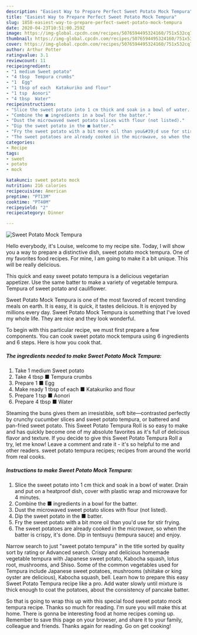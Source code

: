```yaml
---
description: "Easiest Way to Prepare Perfect Sweet Potato Mock Tempura"
title: "Easiest Way to Prepare Perfect Sweet Potato Mock Tempura"
slug: 1858-easiest-way-to-prepare-perfect-sweet-potato-mock-tempura
date: 2020-04-23T10:51:00.259Z
image: https://img-global.cpcdn.com/recipes/5076594495324160/751x532cq70/sweet-potato-mock-tempura-recipe-main-photo.jpg
thumbnail: https://img-global.cpcdn.com/recipes/5076594495324160/751x532cq70/sweet-potato-mock-tempura-recipe-main-photo.jpg
cover: https://img-global.cpcdn.com/recipes/5076594495324160/751x532cq70/sweet-potato-mock-tempura-recipe-main-photo.jpg
author: Arthur Potter
ratingvalue: 3.1
reviewcount: 11
recipeingredient:
- "1 medium Sweet potato"
- "4 tbsp  Tempura crumbs"
- "1  Egg"
- "1 tbsp of each  Katakuriko and flour"
- "1 tsp  Aonori"
- "4 tbsp  Water"
recipeinstructions:
- "Slice the sweet potato into 1 cm thick and soak in a bowl of water. Drain and put on a heatproof dish, cover with plastic wrap and microwave for 4 minutes."
- "Combine the ■ ingredients in a bowl for the batter."
- "Dust the microwaved sweet potato slices with flour (not listed)."
- "Dip the sweet potato in the ■ batter."
- "Fry the sweet potato with a bit more oil than you&#39;d use for stir frying."
- "The sweet potatoes are already cooked in the microwave, so when the batter is crispy, it&#39;s done. Dip in tentsuyu (tempura sauce) and enjoy."
categories:
- Recipe
tags:
- sweet
- potato
- mock

katakunci: sweet potato mock 
nutrition: 216 calories
recipecuisine: American
preptime: "PT13M"
cooktime: "PT40M"
recipeyield: "2"
recipecategory: Dinner

---
```



![Sweet Potato Mock Tempura](https://img-global.cpcdn.com/recipes/5076594495324160/751x532cq70/sweet-potato-mock-tempura-recipe-main-photo.jpg)

Hello everybody, it's Louise, welcome to my recipe site. Today, I will show you a way to prepare a distinctive dish, sweet potato mock tempura. One of my favorites food recipes. For mine, I am going to make it a bit unique. This will be really delicious.

This quick and easy sweet potato tempura is a delicious vegetarian appetizer. Use the same batter to make a variety of vegetable tempura. Tempura of sweet potato and cauliflower.

Sweet Potato Mock Tempura is one of the most favored of recent trending meals on earth. It is easy, it is quick, it tastes delicious. It is enjoyed by millions every day. Sweet Potato Mock Tempura is something that I've loved my whole life. They are nice and they look wonderful.


To begin with this particular recipe, we must first prepare a few components. You can cook sweet potato mock tempura using 6 ingredients and 6 steps. Here is how you cook that.

<!--inarticleads1-->

##### The ingredients needed to make Sweet Potato Mock Tempura:

1. Take 1 medium Sweet potato
1. Take 4 tbsp ■ Tempura crumbs
1. Prepare 1 ■ Egg
1. Make ready 1 tbsp of each ■ Katakuriko and flour
1. Prepare 1 tsp ■ Aonori
1. Prepare 4 tbsp ■ Water


Steaming the buns gives them an irresistible, soft bite—contrasted perfectly by crunchy cucumber slices and sweet potato tempura, or battered and pan-fried sweet potato. This Sweet Potato Tempura Roll is so easy to make and has quickly become one of my absolute favorites as it&#39;s full of delicious flavor and texture. If you decide to give this Sweet Potato Tempura Roll a try, let me know! Leave a comment and rate it - it&#39;s so helpful to me and other readers. sweet potato tempura recipes; recipes from around the world from real cooks. 

<!--inarticleads2-->

##### Instructions to make Sweet Potato Mock Tempura:

1. Slice the sweet potato into 1 cm thick and soak in a bowl of water. Drain and put on a heatproof dish, cover with plastic wrap and microwave for 4 minutes.
1. Combine the ■ ingredients in a bowl for the batter.
1. Dust the microwaved sweet potato slices with flour (not listed).
1. Dip the sweet potato in the ■ batter.
1. Fry the sweet potato with a bit more oil than you&#39;d use for stir frying.
1. The sweet potatoes are already cooked in the microwave, so when the batter is crispy, it&#39;s done. Dip in tentsuyu (tempura sauce) and enjoy.


Narrow search to just &#34;sweet potato tempura&#34; in the title sorted by quality sort by rating or Advanced search. Crispy and delicious homemade vegetable tempura with Japanese sweet potato, Kabocha squash, lotus root, mushrooms, and Shiso. Some of the common vegetables used for Tempura include Japanese sweet potatoes, mushrooms (shiitake or king oyster are delicious), Kabocha squash, bell. Learn how to prepare this easy Sweet Potato Tempura recipe like a pro. Add water slowly until mixture is thick enough to coat the potatoes, about the consistency of pancake batter. 

So that is going to wrap this up with this special food sweet potato mock tempura recipe. Thanks so much for reading. I'm sure you will make this at home. There is gonna be interesting food at home recipes coming up. Remember to save this page on your browser, and share it to your family, colleague and friends. Thanks again for reading. Go on get cooking!
